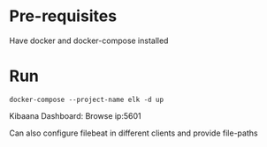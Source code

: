 # Pre-requisites
Have docker and docker-compose installed

# Run
```
docker-compose --project-name elk -d up
```


Kibaana Dashboard: Browse ip:5601

Can also configure filebeat in different clients and provide file-paths

